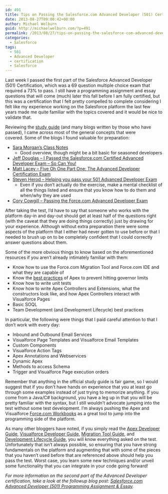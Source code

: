 ```yaml
---
id: 491
title: Tips on Passing the Salesforce.com Advanced Developer (501) Certification Exam
date: 2013-08-27T09:00:42+00:00
author: Michael Welburn
guid: http://michaelwelburn.com/?p=491
permalink: /2013/08/27/tips-on-passing-the-salesforce-com-advanced-developer-501-certification-exam/
categories:
  - Salesforce
tags:
  - 501
  - Advanced Developer
  - certification
  - Salesforce
---
```

Last week I passed the first part of the Salesforce Advanced Developer (501) Certification, which was a 69 question multiple choice exam that required a 73% to pass. I still have a programming assignment and essay questions that will come (much) later this fall before I am fully certified, but this was a certification that I felt pretty compelled to complete considering I felt like my experience working on the Salesforce platform the last few years made me quite familiar with the topics covered and it would be nice to validate that.

<!--more-->

Reviewing the <a title="Developers Page" href="http://certification.salesforce.com/developers" target="_blank">study guide</a> (and many blogs written by those who have passed), I came across most of the general concepts that were covered. Some of the blogs I found valuable for preparation:

  * <a title="Class Notes" href="http://saramorgandotnet.files.wordpress.com/2013/04/apex-class-notes-spring-2012-premier-training.pdf" target="_blank">Sara Morgan&#8217;s Class Notes</a>
      * Good overview, though might be a bit basic for seasoned developers
  * <a title="Jeff Douglas" href="http://blog.jeffdouglas.com/2009/07/13/i-passed-the-salesforce-com-certified-advanced-developer-exam-so-can-you/" target="_blank">Jeff Douglas &#8211; I Passed the Salesforce.com Certified Advanced Developer Exam &#8211; So Can You!</a>
  * <a title="Matt Lacey" href="http://www.laceysnr.com/2011/12/five-oh-one-part-one-advanced-developer.html" target="_blank">Matt Lacey &#8211; Five Oh One Part One: The Advanced Developer Certification Exam</a>
  * <a title="Steven Herod" href="http://limitexception.herod.net/2011/12/14/helping-you-pass-your-501-advanced-developer-exam/" target="_blank">Steven Herod &#8211; Helping you pass your 501 Advanced Developer Exam</a>
      * Even if you don&#8217;t actually do the exercise, make a mental checklist of all the things listed and ensure that you know how to do them and when/why they are used
  * <a title="Cory Cowgill" href="http://corycowgill.blogspot.com/2011/05/passing-forcecom-advanced-developer-501.html" target="_blank">Cory Cowgill &#8211; Passing the Force.com Advanced Developer Exam</a>

After taking the test, I&#8217;d have to say that someone who works with the platform day-in and day-out should get at least half of the questions right (with the caveat that they are doing things correctly) just by drawing for your experience. Although without extra preparation there were some aspects of the platform that I either had never gotten to use before or that I needed to brush up on to be completely confident that I could correctly answer questions about them.

Some of the more obvious things to know based on the aforementioned resources if you aren&#8217;t already intimately familiar with them:

  * Know how to use the Force.com Migration Tool and Force.com IDE and what they are capable of
  * Know the <a title="Apex Code Best Practices" href="http://wiki.developerforce.com/page/Apex_Code_Best_Practices" target="_blank">best practices</a> of Apex to prevent hitting governor limits
  * Know how to write unit tests
  * Know how to write Apex Controllers and Extensions, what the constructors look like, and how Apex Controllers interact with Visualforce Pages
  * Basic SOQL
  * Team Development (and Development Lifecycle) best practices

In particular, the following were things that I paid careful attention to that I don&#8217;t work with every day:

  * Inbound and Outbound Email Services
  * Visualforce Page Templates and Visualforce Email Templates
  * Custom Components
  * Visualforce Action Tags
  * Apex Annotations and Webservices
  * Dynamic Apex
  * Methods to access Schema
  * Trigger and Visualforce Page execution orders

Remember that anything in the official study guide is fair game, so I would suggest that if you don&#8217;t have hands on experience that you at least go through some examples instead of just trying to memorize anything. If you come from a Java/C# background, you have a leg up in that you will be pretty familiar with the syntax, but I still wouldn&#8217;t advocate jumping into the test without some test development. I&#8217;m always pushing the Apex and Visualforce <a title="Force.com Workbook" href="http://wiki.developerforce.com/page/Force.com_workbook" target="_blank">Force.com Workbooks</a> as a great tool to jump into the programming side of the platform.

As many other bloggers have noted, if you simply read the <a title="Apex Developer Guide" href="http://www.salesforce.com/us/developer/docs/apexcode/salesforce_apex_language_reference.pdf" target="_blank">Apex Developer Guide</a>, <a title="Visualforce Developer Guide" href="http://www.salesforce.com/us/developer/docs/pages/salesforce_pages_developers_guide.pdf" target="_blank">Visualforce Developer Guide</a>, <a title="Migration Tool Guide" href="http://www.salesforce.com/us/developer/docs/daas/salesforce_migration_guide.pdf" target="_blank">Migration Tool Guide</a>, and <a title="Development Lifecycle Guide" href="http://www.salesforce.com/us/developer/docs/dev_lifecycle/salesforce_development_lifecycle.pdf" target="_blank">Development Lifecycle Guide</a>, you will know everything asked on the test. Unfortunately that isn&#8217;t always possible, so ensuring that you have strong fundamentals on the platform and augmenting that with some of the pieces that you haven&#8217;t used before that are referenced above should help you pass the test. Worst case, you learn some new techniques and/or unveil some functionality that you can integrate in your code going forward!

_For more information on the second part of the Advanced Developer certification, take a look at the followup blog post: <a title="Salesforce.com Advanced Developer (501) Programming Assignment & Essay" href="http://michaelwelburn.com/2014/01/30/salesforce-com-advanced-developer-501-programming-assignment-essay/" target="_blank">Salesforce.com Advanced Developer (501) Programming Assignment & Essay</a>._
